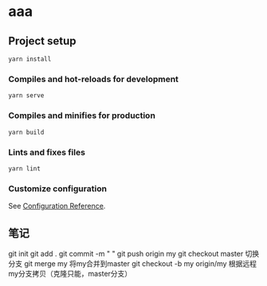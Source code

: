 # aaa

## Project setup
```
yarn install
```

### Compiles and hot-reloads for development
```
yarn serve
```

### Compiles and minifies for production
```
yarn build
```

### Lints and fixes files
```
yarn lint
```

### Customize configuration
See [Configuration Reference](https://cli.vuejs.org/config/).


## 笔记
  git init
  git add .
  git commit -m " "
  git push origin my
  git checkout master 切换分支
  git merge my 将my合并到master
  git checkout -b my origin/my 根据远程my分支拷贝（克隆只能，master分支）